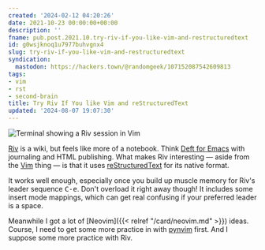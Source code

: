 ```yaml
---
created: '2024-02-12 04:20:26'
date: 2021-10-23 00:00:00+00:00
description: ''
fname: pub.post.2021.10.try-riv-if-you-like-vim-and-restructuredtext
id: g0wsjknoq1u7977buhvgnx4
slug: try-riv-if-you-like-vim-and-restructuredtext
syndication:
  mastodon: https://hackers.town/@randomgeek/107152087542609813
tags:
- vim
- rst
- second-brain
title: Try Riv If You like Vim and reStructuredText
updated: '2024-08-07 19:07:30'
---
```


![Terminal showing a Riv session in Vim](assets/img/2021/cover-2021-10-23.png)

[Riv](https://github.com/gu-fan/riv.vim) is a wiki, but feels like more of a notebook. Think [Deft for Emacs](https://jblevins.org/projects/deft/) with journaling and HTML publishing. What makes Riv interesting — aside from the [Vim](https://www.vim.org/) thing — is that it uses [reStructuredText](https://docutils.sourceforge.io/) for its native format.

It works well enough, especially once you build up muscle memory for Riv's leader sequence <kbd>C-e</kbd>. Don't overload it right away though! It includes some insert mode mappings, which can get real confusing if your preferred leader is a space.

Meanwhile I got a lot of [Neovim]({{< relref "/card/neovim.md" >}}) ideas. Course, I need to get some more practice in with [pynvim](https://pynvim.readthedocs.io/en/latest/) first. And I suppose some more practice with Riv.